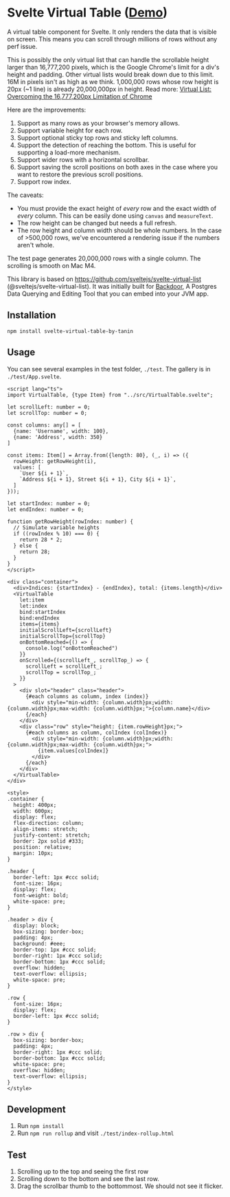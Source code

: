 Svelte Virtual Table ([Demo](https://svelte.dev/playground/9b01cb91edf14ef58b902401ff3bdc16?version=5.42.2))
=======================

A virtual table component for Svelte. It only renders the data that is visible on screen. This means you can scroll
through millions of rows without any perf issue.

This is possibly the only virtual list that can handle the scrollable height larger than 16,777,200 pixels, which is
the Google Chrome's limit for a div's height and padding. Other virtual lists would break down due to this limit. 16M 
in pixels isn't as high as we think. 1,000,000 rows whose row height is 20px (~1 line) is already 20,000,000px in height. 
Read more: [Virtual List: Overcoming the 16,777,200px Limitation of Chrome](https://tanin.nanakorn.com/virtual-list-overcoming-the-16-777-200px-limitation-of-chrome/)

Here are the improvements:

1. Support as many rows as your browser's memory allows.
2. Support variable height for each row.
3. Support optional sticky top rows and sticky left columns.
4. Support the detection of reaching the bottom. This is useful for supporting a load-more mechanism.
5. Support wider rows with a horizontal scrollbar.
6. Support saving the scroll positions on both axes in the case where you want to restore the previous scroll positions.
7. Support row index.

The caveats:
* You must provide the exact height of *every* row and the exact width of *every* column. This can be easily done using `canvas` and `measureText`.
* The row height can be changed but needs a full refresh.
* The row height and column width should be whole numbers. In the case of >500,000 rows, we've encountered a rendering issue if the numbers aren't whole.

The test page generates 20,000,000 rows with a single column. The scrolling is smooth on Mac M4.

This library is based on https://github.com/sveltejs/svelte-virtual-list (@sveltejs/svelte-virtual-list). It was
initially built for [Backdoor](https://github.com/tanin47/backdoor), A Postgres Data Querying and Editing Tool that you can embed into your JVM app.

Installation
-------------

`npm install svelte-virtual-table-by-tanin`

Usage
------

You can see several examples in the test folder, `./test`. The gallery is in `./test/App.svelte`.

```sveltehtml
<script lang="ts">
import VirtualTable, {type Item} from "../src/VirtualTable.svelte";

let scrollLeft: number = 0;
let scrollTop: number = 0;

const columns: any[] = [
  {name: 'Username', width: 100},
  {name: 'Address', width: 350}
]

const items: Item[] = Array.from({length: 80}, (_, i) => ({
  rowHeight: getRowHeight(i),
  values: [
    `User ${i + 1}`,
    `Address ${i + 1}, Street ${i + 1}, City ${i + 1}`,
  ]
}));

let startIndex: number = 0;
let endIndex: number = 0;

function getRowHeight(rowIndex: number) {
  // Simulate variable heights
  if ((rowIndex % 10) === 0) {
    return 28 * 2;
  } else {
    return 28;
  }
}
</script>

<div class="container">
  <div>Indices: {startIndex} - {endIndex}, total: {items.length}</div>
  <VirtualTable
    let:item
    let:index
    bind:startIndex
    bind:endIndex
    items={items}
    initialScrollLeft={scrollLeft}
    initialScrollTop={scrollTop}
    onBottomReached={() => {
      console.log("onBottomReached")
    }}
    onScrolled={(scrollLeft_, scrollTop_) => {
      scrollLeft = scrollLeft_;
      scrollTop = scrollTop_;
    }}
  >
    <div slot="header" class="header">
      {#each columns as column, index (index)}
        <div style="min-width: {column.width}px;width: {column.width}px;max-width: {column.width}px;">{column.name}</div>
      {/each}
    </div>
    <div class="row" style="height: {item.rowHeight}px;">
      {#each columns as column, colIndex (colIndex)}
        <div style="min-width: {column.width}px;width: {column.width}px;max-width: {column.width}px;">
          {item.values[colIndex]}
        </div>
      {/each}
    </div>
  </VirtualTable>
</div>

<style>
.container {
  height: 400px;
  width: 600px;
  display: flex;
  flex-direction: column;
  align-items: stretch;
  justify-content: stretch;
  border: 2px solid #333;
  position: relative;
  margin: 10px;
}

.header {
  border-left: 1px #ccc solid;
  font-size: 16px;
  display: flex;
  font-weight: bold;
  white-space: pre;
}

.header > div {
  display: block;
  box-sizing: border-box;
  padding: 4px;
  background: #eee;
  border-top: 1px #ccc solid;
  border-right: 1px #ccc solid;
  border-bottom: 1px #ccc solid;
  overflow: hidden;
  text-overflow: ellipsis;
  white-space: pre;
}

.row {
  font-size: 16px;
  display: flex;
  border-left: 1px #ccc solid;
}

.row > div {
  box-sizing: border-box;
  padding: 4px;
  border-right: 1px #ccc solid;
  border-bottom: 1px #ccc solid;
  white-space: pre;
  overflow: hidden;
  text-overflow: ellipsis;
}
</style>
```

Development
------------

1. Run `npm install`
2. Run `npm run rollup` and visit `./test/index-rollup.html`

Test
-----

1. Scrolling up to the top and seeing the first row
2. Scrolling down to the bottom and see the last row.
3. Drag the scrollbar thumb to the bottommost. We should not see it flicker.
